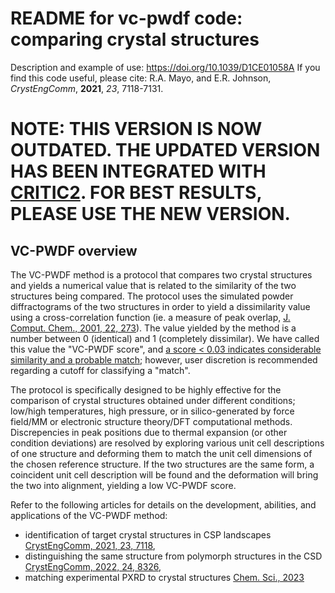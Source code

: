 # README for vc-pwdf code: comparing crystal structures
Description and example of use: https://doi.org/10.1039/D1CE01058A
If you find this code useful, please cite: R.A. Mayo, and E.R. Johnson, _CrystEngComm_, **2021**, _23_, 7118-7131.

# NOTE: THIS VERSION IS NOW OUTDATED. THE UPDATED VERSION HAS BEEN INTEGRATED WITH [CRITIC2](https://aoterodelaroza.github.io/critic2/). FOR BEST RESULTS, PLEASE USE THE NEW VERSION. 


## VC-PWDF overview
The VC-PWDF method is a protocol that compares two crystal structures and yields a numerical value that is 
related to the similarity of the two structures being compared. The protocol uses the simulated powder 
diffractograms of the two structures in order to yield a dissimilarity value using a cross-correlation 
function (ie. a measure of peak overlap, 
[J. Comput. Chem., 2001, 22, 273](https://doi.org/10.1002/1096-987X(200102)22:3%3C273::AID-JCC1001%3E3.0.CO;2-0)). The value yielded by the method
is a number between 0 (identical) and 1 (completely dissimilar). We have called this value the "VC-PWDF score",
and [a score \< 0.03 indicates considerable similarity and a probable match](https://pubs.rsc.org/en/content/articlehtml/2022/ce/d2ce01080a); however, user discretion is 
recommended regarding a cutoff for classifying a "match". 

The protocol is specifically 
designed to be highly effective for the comparison of crystal structures obtained under different conditions;
low/high temperatures, high pressure, or in silico-generated by force field/MM or electronic structure 
theory/DFT computational methods. Discrepencies in peak positions due to thermal expansion (or other condition deviations) are resolved by exploring various unit cell descriptions of one structure and deforming them to match the unit 
cell dimensions of the chosen reference structure. If the two structures are the same form, a coincident unit cell 
description will be found and the deformation will bring the two into alignment, yielding a low VC-PWDF score.
  
Refer to the following articles for details on the development, abilities, and applications of the VC-PWDF method:
- identification of target crystal structures in CSP landscapes [CrystEngComm, 2021, 23, 7118](https://pubs.rsc.org/en/content/articlehtml/2021/ce/d1ce01058a), 
- distinguishing the same structure from polymorph structures in the 
CSD [CrystEngComm, 2022, 24, 8326](https://pubs.rsc.org/en/content/articlehtml/2022/ce/d2ce01080a), 
- matching experimental PXRD to crystal structures
 [Chem. Sci., 2023](https://pubs.rsc.org/en/content/articlehtml/2023/sc/d3sc00168g) 

